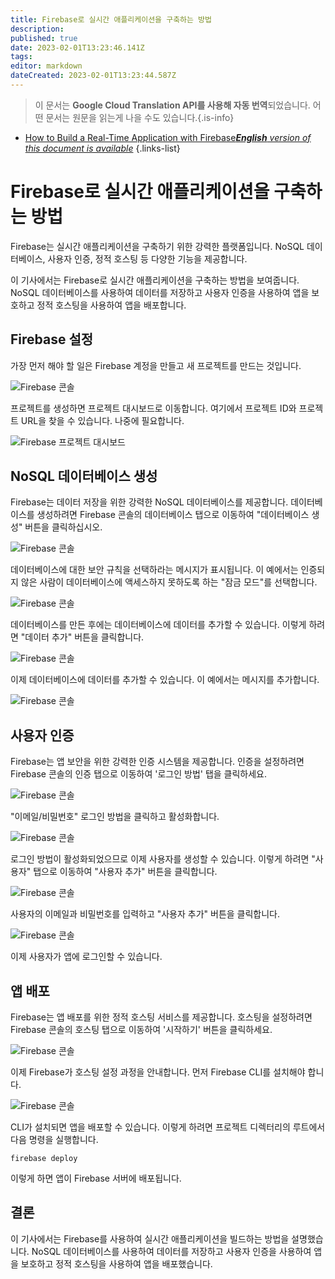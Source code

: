 ```yaml
---
title: Firebase로 실시간 애플리케이션을 구축하는 방법
description: 
published: true
date: 2023-02-01T13:23:46.141Z
tags: 
editor: markdown
dateCreated: 2023-02-01T13:23:44.587Z
---
```


> 이 문서는 **Google Cloud Translation API를 사용해 자동 번역**되었습니다.
어떤 문서는 원문을 읽는게 나을 수도 있습니다.{.is-info}

- [How to Build a Real-Time Application with Firebase***English** version of this document is available*](/en/Knowledge-base/Common/how-to-build-a-real-time-application-with-firebase)
{.links-list}



# Firebase로 실시간 애플리케이션을 구축하는 방법

Firebase는 실시간 애플리케이션을 구축하기 위한 강력한 플랫폼입니다. NoSQL 데이터베이스, 사용자 인증, 정적 호스팅 등 다양한 기능을 제공합니다.

이 기사에서는 Firebase로 실시간 애플리케이션을 구축하는 방법을 보여줍니다. NoSQL 데이터베이스를 사용하여 데이터를 저장하고 사용자 인증을 사용하여 앱을 보호하고 정적 호스팅을 사용하여 앱을 배포합니다.

## Firebase 설정

가장 먼저 해야 할 일은 Firebase 계정을 만들고 새 프로젝트를 만드는 것입니다.

![Firebase 콘솔](https://i.imgur.com/aVORi4k.png)

프로젝트를 생성하면 프로젝트 대시보드로 이동합니다. 여기에서 프로젝트 ID와 프로젝트 URL을 찾을 수 있습니다. 나중에 필요합니다.

![Firebase 프로젝트 대시보드](https://i.imgur.com/5bF9IyG.png)

## NoSQL 데이터베이스 생성

Firebase는 데이터 저장을 위한 강력한 NoSQL 데이터베이스를 제공합니다. 데이터베이스를 생성하려면 Firebase 콘솔의 데이터베이스 탭으로 이동하여 "데이터베이스 생성" 버튼을 클릭하십시오.

![Firebase 콘솔](https://i.imgur.com/pZhCkYE.png)

데이터베이스에 대한 보안 규칙을 선택하라는 메시지가 표시됩니다. 이 예에서는 인증되지 않은 사람이 데이터베이스에 액세스하지 못하도록 하는 "잠금 모드"를 선택합니다.

![Firebase 콘솔](https://i.imgur.com/W0zJgwc.png)

데이터베이스를 만든 후에는 데이터베이스에 데이터를 추가할 수 있습니다. 이렇게 하려면 "데이터 추가" 버튼을 클릭합니다.

![Firebase 콘솔](https://i.imgur.com/V0CgqEH.png)

이제 데이터베이스에 데이터를 추가할 수 있습니다. 이 예에서는 메시지를 추가합니다.

![Firebase 콘솔](https://i.imgur.com/TGiuk72.png)

## 사용자 인증

Firebase는 앱 보안을 위한 강력한 인증 시스템을 제공합니다. 인증을 설정하려면 Firebase 콘솔의 인증 탭으로 이동하여 '로그인 방법' 탭을 클릭하세요.

![Firebase 콘솔](https://i.imgur.com/3vHKTGi.png)

"이메일/비밀번호" 로그인 방법을 클릭하고 활성화합니다.

![Firebase 콘솔](https://i.imgur.com/ZU6kCbJ.png)

로그인 방법이 활성화되었으므로 이제 사용자를 생성할 수 있습니다. 이렇게 하려면 "사용자" 탭으로 이동하여 "사용자 추가" 버튼을 클릭합니다.

![Firebase 콘솔](https://i.imgur.com/XgbG0z7.png)

사용자의 이메일과 비밀번호를 입력하고 "사용자 추가" 버튼을 클릭합니다.

![Firebase 콘솔](https://i.imgur.com/V0CgqEH.png)

이제 사용자가 앱에 로그인할 수 있습니다.

## 앱 배포

Firebase는 앱 배포를 위한 정적 호스팅 서비스를 제공합니다. 호스팅을 설정하려면 Firebase 콘솔의 호스팅 탭으로 이동하여 '시작하기' 버튼을 클릭하세요.

![Firebase 콘솔](https://i.imgur.com/7DpjkZI.png)

이제 Firebase가 호스팅 설정 과정을 안내합니다. 먼저 Firebase CLI를 설치해야 합니다.

![Firebase 콘솔](https://i.imgur.com/l0G9UO4.png)

CLI가 설치되면 앱을 배포할 수 있습니다. 이렇게 하려면 프로젝트 디렉터리의 루트에서 다음 명령을 실행합니다.

```
firebase deploy
```

이렇게 하면 앱이 Firebase 서버에 배포됩니다.

## 결론

이 기사에서는 Firebase를 사용하여 실시간 애플리케이션을 빌드하는 방법을 설명했습니다. NoSQL 데이터베이스를 사용하여 데이터를 저장하고 사용자 인증을 사용하여 앱을 보호하고 정적 호스팅을 사용하여 앱을 배포했습니다.